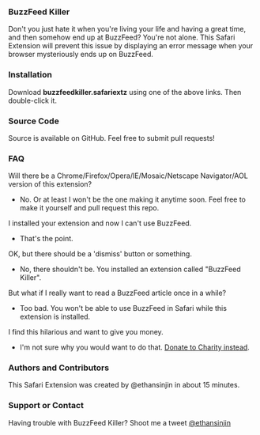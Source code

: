### BuzzFeed Killer
Don't you just hate it when you're living your life and having a great time, and then somehow end up at BuzzFeed? You're not alone. This Safari Extension will prevent this issue by displaying an error message when your browser mysteriously ends up on BuzzFeed.

### Installation
Download **buzzfeedkiller.safariextz** using one of the above links. Then double-click it.

### Source Code
Source is available on GitHub. Feel free to submit pull requests!

### FAQ
Will there be a Chrome/Firefox/Opera/IE/Mosaic/Netscape Navigator/AOL version of this extension?

* No. Or at least I won't be the one making it anytime soon. Feel free to make it yourself and pull request this repo.

I installed your extension and now I can't use BuzzFeed.

* That's the point.

OK, but there should be a 'dismiss' button or something.

* No, there shouldn't be. You installed an extension called "BuzzFeed Killer".

But what if I really want to read a BuzzFeed article once in a while?

* Too bad. You won't be able to use BuzzFeed in Safari while this extension is installed.

I find this hilarious and want to give you money.

* I'm not sure why you would want to do that. [Donate to Charity instead](http://www.redcross.org).

### Authors and Contributors
This Safari Extension was created by @ethansinjin in about 15 minutes.

### Support or Contact
Having trouble with BuzzFeed Killer? Shoot me a tweet [@ethansinjin](http://twitter.com/ethansinjin)
